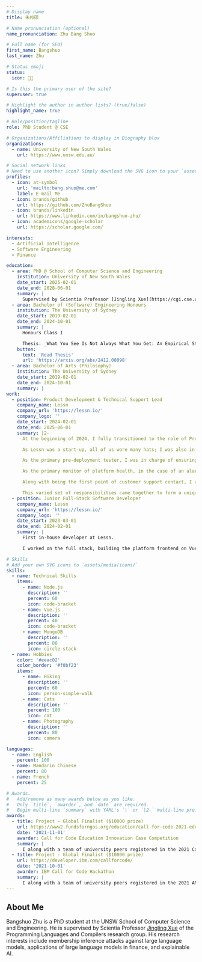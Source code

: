 ```yaml
---
# Display name
title: 朱邦硕

# Name pronunciation (optional)
name_pronunciation: Zhu Bang Shuo

# Full name (for SEO)
first_name: Bangshuo
last_name: Zhu

# Status emoji
status:
  icon: 👨‍💻

# Is this the primary user of the site?
superuser: true

# Highlight the author in author lists? (true/false)
highlight_name: true

# Role/position/tagline
role: PhD Student @ CSE

# Organizations/Affiliations to display in Biography blox
organizations:
  - name: University of New South Wales
    url: https://www.unsw.edu.au/

# Social network links
# Need to use another icon? Simply download the SVG icon to your `assets/media/icons/` folder.
profiles:
  - icon: at-symbol
    url: 'mailto:bang.shuo@me.com'
    label: E-mail Me
  - icon: brands/github
    url: https://github.com/ZhuBangShuo
  - icon: brands/linkedin
    url: https://www.linkedin.com/in/bangshuo-zhu/
  - icon: academicons/google-scholar
    url: https://scholar.google.com/

interests:
  - Artificial Intelligence
  - Software Engineering
  - Finance

education:
  - area: PhD @ School of Computer Science and Engineering
    institution: University of New South Wales
    date_start: 2025-02-01
    date_end: 2028-06-01
    summary: |
      Supervised by Scientia Professor [Jingling Xue](https://cgi.cse.unsw.edu.au/~jingling/) of the Programming Languages and Compilers research group. Currently researching membership inference attacks against large language models, applications of large language models in finance, and explainable AI.
  - area: Bachelor of (Software) Engineering Honours
    institution: The University of Sydney
    date_start: 2019-02-01
    date_end: 2024-10-01
    summary: |
      Honours Class I

      Thesis: _What You See Is Not Always What You Get: An Empirical Study of Code Comprehension by Large Language Models_. Supervised by [Professor Huaming Chen](https://scholar.google.com/citations?user=3-qRVLUAAAAJ&hl=en&oi=sra).
    button:
      text: 'Read Thesis'
      url: 'https://arxiv.org/abs/2412.08098'
  - area: Bachelor of Arts (Philosophy)
    institution: The University of Sydney
    date_start: 2019-02-01
    date_end: 2024-10-01
    summary: |
work:
  - position: Product Development & Technical Support Lead
    company_name: Lessn
    company_url: 'https://lessn.io/'
    company_logo: ''
    date_start: 2024-02-01
    date_end: 2025-06-01
    summary: |2-
      At the beginning of 2024, I fully transitioned to the role of Product Development & Technical Support Lead at Lessn. In this capacity, I ensured that the direction of product development aligned with business objectives. I wrote product briefs, set priorities for the development team, and created financial reports to identify key insights on usage and revenue.

      As Lessn was a start-up, all of us wore many hats; I was also in charge of pre-deployment testing, product health monitoring, and customer relationship management.

      As the primary pre-deployment tester, I was in charge of ensuring that every build deployed to the user acceptance testing environment met requirements and was bug-free before it was deployed to production. I was also in charge of updating the acceptance test criteria as new features were added or extant features were modified.

      As the primary monitor of platform health, in the case of an alarm I was in charge of triaging the issue, investigating, creating, and ideating a fix - in cooperation with the development team - and testing the fix before it was deployed. I was the first to respond to alarms and the first point of contact for customers experiencing issues.

      Along with being the first point of customer support contact, I also had responsibilities in customer relationship management. In cases where user experience was negatively impacted, I was in charge of notifying customers through Hubspot and providing technical support where necessary.

      This varied set of responsibilities came together to form a uniquely rewarding role that required technical knowledge, deep familiarity with both the business aspects of the product as well as the technical aspects of the codebase, and strength in face-to-face communication and professional writing.
  - position: Junior Full-Stack Software Developer
    company_name: Lessn
    company_url: 'https://lessn.io/'
    company_logo: ''
    date_start: 2023-03-01
    date_end: 2024-02-01
    summary: |
      First in-house developer at Lessn.

      I worked on the full stack, building the platform frontend on Vue.js using the Ant Design framework, with some work encompassing residual code written with blade templates on php. Backend work entailed working with proprietary Promis code to create and manage API controllers and Mongo queries. AWS lambdas and state machines were integrated in the infrastructure.

# Skills
# Add your own SVG icons to `assets/media/icons/`
skills:
  - name: Technical Skills
    items:
      - name: Node.js
        description: ''
        percent: 60
        icon: code-bracket
      - name: Vue.js
        description: ''
        percent: 40
        icon: code-bracket
      - name: MongoDB
        description: ''
        percent: 80
        icon: circle-stack
  - name: Hobbies
    color: '#eeac02'
    color_border: '#f0bf23'
    items:
      - name: Hiking
        description: ''
        percent: 60
        icon: person-simple-walk
      - name: Cats
        description: ''
        percent: 100
        icon: cat
      - name: Photography
        description: ''
        percent: 80
        icon: camera

languages:
  - name: English
    percent: 100
  - name: Mandarin Chinese
    percent: 80
  - name: French
    percent: 25

# Awards.
#   Add/remove as many awards below as you like.
#   Only `title`, `awarder`, and `date` are required.
#   Begin multi-line `summary` with YAML's `|` or `|2-` multi-line prefix and indent 2 spaces below.
awards:
  - title: Project - Global Finalist ($10000 prize)
    url: https://www2.fundsforngos.org/education/call-for-code-2021-education-innovation-case-competition/
    date: '2021-11-01'
    awarder: Call for Code Education Innovation Case Competition
    summary: |
      I along with a team of university peers registered in the 2021 Call for Code Education Innovation Case Competition to design an innovative technology solution that addresses a problem aligned to achieving accessible and equitable quality education. Our project ULiO is a low-tech solution to language learning geared towards refugees and low-income immigrants with no steady access to smartphones or computers. I am very happy to announce that our project placed second worldwide, winning $10 000 dollars! This announcement can be viewed [here](https://www.linkedin.com/posts/usyd-business_congratulations-to-undergraduate-students-activity-6892617570839601152-SUom/).
  - title: Project - Global Finalist ($10000 prize)
    url: https://developer.ibm.com/callforcode/
    date: '2021-10-01'
    awarder: IBM Call for Code Hackathon
    summary: |
      I along with a team of university peers registered in the 2021 ANZ Call for Code Hackathon to pitch a sustainable, open-source technology solution to address social and humanitarian issues. Our project "Honestly" is a Google browser extension designed to improve supply chain transparency and trust for online shoppers. Our final project submission placed fourth in the world, winning $10 000 dollars! This announcement can be viewed [here](https://developer.ibm.com/blogs/honestly-leads-consumers-to-more-ethical-purchases/).
---
```


## About Me

Bangshuo Zhu is a PhD student at the UNSW School of Computer Science and Engineering. He is supervised by Scientia Professor [Jingling Xue](https://cgi.cse.unsw.edu.au/~jingling/) of the Programming Languages and Compilers research group. His research interests include membership inference attacks against large language models, applications of large language models in finance, and explainable AI.
